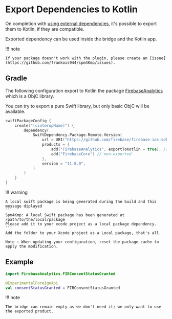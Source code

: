 # Export Dependencies to Kotlin

On completion with [using external dependencies](bridgeWithDependencies.md), it's possible to export them to Kotlin, if they are compatible.

Exported dependency can be used inside the bridge and the Kotlin app.

!!! note

    If your package doesn't work with the plugin, please create an [issue](https://github.com/frankois944/spm4Kmp/issues).

## Gradle

The following configuration export to Kotlin the package [FirebaseAnalytics](https://github.com/firebase/firebase-ios-sdk) which is a ObjC library.

You can try to export a pure Swift library, but only basic ObjC will be available.

``` kotlin title="build.gradle.kts"
swiftPackageConfig {
    create("[cinteropName]") {
        dependency(
            SwiftDependency.Package.Remote.Version(
                url = URI("https://github.com/firebase/firebase-ios-sdk.git"),
                products = {
                    add("FirebaseAnalytics", exportToKotlin = true), // exported
                    add("FirebaseCore") // non-exported
                },
                version = "11.8.0",
            )
        )
    }
}
```

!!! warning

    A local swift package is being generated during the build and this message diplayed
    ```
    Spm4Kmp: A local Swift package has been generated at
    /path/to/the/local/package
    Please add it to your xcode project as a local package dependency.
    ```
    Add the folder to your Xcode project as a Local package, that's all.

    Note : When updating your configuration, reset the package cache to apply the modification.

## Example

``` kotlin title="iosMain/kotlin/com/example/myKotlinFile.kt"
import FirebaseAnalytics.FIRConsentStatusGranted

@ExperimentalForeignApi
val consentStatusGranted = FIRConsentStatusGranted

```

!!! note

    The bridge can remain empty as we don't need it; we only want to use the exported product.
